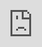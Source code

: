 ```yaml
---
layout: post
title: "Polar Oscillators"
date: 2017-12-12
description:
image: /assets/images/polarOsc.jpg
author: Sourya Sen
tags:
  - Prototype
  - openFrameworks
  - generative
  - audiovisual
---
```


An audiovisual semi-autonomous system of oscillators mapped in a polar space creating a drone bank as well as evolving visuals. It was developed during the Generative Media Coding workshop taught by Nuno Correia at Aalto Media Lab, 2017.

<iframe src="https://player.vimeo.com/video/207269017?title=0&byline=0&portrait=0" style="position:absolute;top:0;left:0;width:100%;height:100%;" frameborder="0" allow="autoplay; fullscreen" allowfullscreen></iframe>

In more detail, it is a semi autnomous audio visual system using multiple oscillators affected by individual LFOs and mapped in polar coordinates. The oscillators themselves are semi autonomous in nature and traverse the polar space randomly and has in built collision detection. You can also individually move oscillators to designated positions as well as switching off the autonomous behaviour on a per oscillator level.

More details and source code can be found [here](https://github.com/sourya-sen/aaltoprojects/tree/master/polarOscillators).
